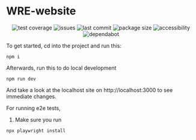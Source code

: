 # WRE-website

<p align="center">
  <img alt="test coverage" src="https://github.com/Williams-RE/WRE-website/actions/workflows/playwright_tests.yml/badge.svg" />
  <img alt="issues" src="https://img.shields.io/github/issues-raw/Williams-RE/WRE-website?color=yellow"/>
  <img alt="last commit" src="https://img.shields.io/github/last-commit/Williams-RE/WRE-website?color=%2357d3af">
  <img alt="package size" src= "https://github.com/Williams-RE/WRE-website/actions/workflows/package_size.yml/badge.svg"/>
  <img alt="accessibility" src="https://github.com/Williams-RE/WRE-website/actions/workflows/accessibility.yml/badge.svg">
  <img alt="dependabot" src="https://github.com/Williams-RE/WRE-website/actions/workflows/dependabot/dependabot-updates/badge.svg">
</p>

To get started, cd into the project and run this:

```
npm i
```

Afterwards, run this to do local development

```
npm run dev
```

And take a look at the localhost site on http://localhost:3000 to see immediate changes.

For running e2e tests,

1. Make sure you run

```
npx playwright install
```
